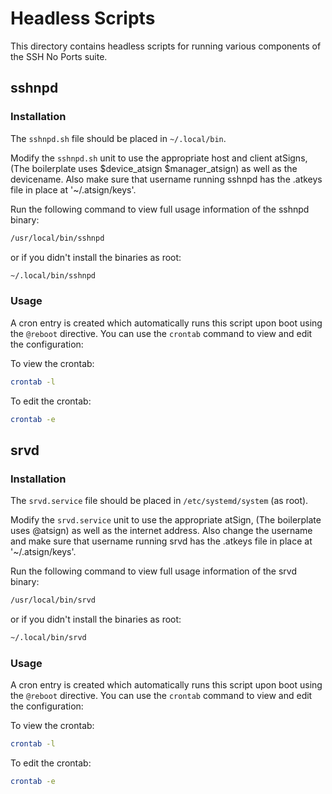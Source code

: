 # Headless Scripts

This directory contains headless scripts for running various components of the
SSH No Ports suite.

## sshnpd

### Installation

The `sshnpd.sh` file should be placed in `~/.local/bin`.

Modify the `sshnpd.sh` unit to use the appropriate host and client atSigns,
(The boilerplate uses $device_atsign $manager_atsign) as well as the devicename.
Also make sure that username running sshnpd has the .atkeys file in place at
'~/.atsign/keys'.

Run the following command to view full usage information of the sshnpd binary:
```sh
/usr/local/bin/sshnpd
```
or if you didn't install the binaries as root:
```sh
~/.local/bin/sshnpd
```

### Usage

A cron entry is created which automatically runs this script upon boot using the
`@reboot` directive. You can use the `crontab` command to view and edit the
configuration:

To view the crontab:
```sh
crontab -l
```

To edit the crontab:
```sh
crontab -e
```

## srvd

### Installation

The `srvd.service` file should be placed in `/etc/systemd/system` (as root).

Modify the `srvd.service` unit to use the appropriate atSign,
(The boilerplate uses @atsign) as well as the internet address.
Also change the username and make sure that username running srvd has the
.atkeys file in place at '~/.atsign/keys'.

Run the following command to view full usage information of the srvd binary:
```sh
/usr/local/bin/srvd
```
or if you didn't install the binaries as root:
```sh
~/.local/bin/srvd
```

### Usage

A cron entry is created which automatically runs this script upon boot using the
`@reboot` directive. You can use the `crontab` command to view and edit the
configuration:

To view the crontab:
```sh
crontab -l
```

To edit the crontab:
```sh
crontab -e
```